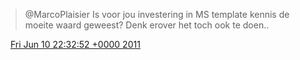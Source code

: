 > @MarcoPlaisier Is voor jou investering in MS template kennis de moeite waard geweest? Denk erover het toch ook te doen\.\.

<img src="../../media/tweet.ico" width="12" /> [Fri Jun 10 22:32:52 +0000 2011](https://twitter.com/DromerDenker/status/79315118701285376)